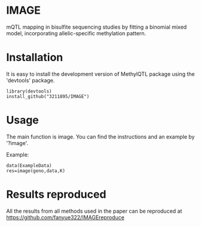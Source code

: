 # IMAGE
mQTL mapping in bisulfite sequencing studies by fitting a binomial mixed model, incorporating allelic-specific methylation pattern.

# Installation
It is easy to install the development version of MethylQTL package using the 'devtools' package.
```
library(devtools)
install_github("3211895/IMAGE")
```
# Usage
The main function is image. You can find the instructions and an example by '?image'.

Example:
```
data(ExampleData)
res=image(geno,data,K)
```
# Results reproduced
All the results from all methods used in the paper can be reproduced at https://github.com/fanyue322/IMAGEreproduce


